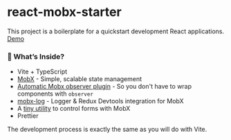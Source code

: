 # react-mobx-starter

This project is a boilerplate for a quickstart development React applications. [Demo](https://kubk.github.io/react-mobx-starter)

### 🎁 What’s Inside?
- Vite + TypeScript
- [MobX](https://github.com/mobxjs/mobx) - Simple, scalable state management
- [Automatic Mobx observer plugin](https://github.com/christianalfoni/mobx-react-observer) - So you don't have to wrap components with `observer`
- [mobx-log](https://github.com/kubk/mobx-log) - Logger & Redux Devtools integration for MobX
- A [tiny utility](src/store/mobx-form.ts) to control forms with MobX
- Prettier

The development process is exactly the same as you will do with Vite.
